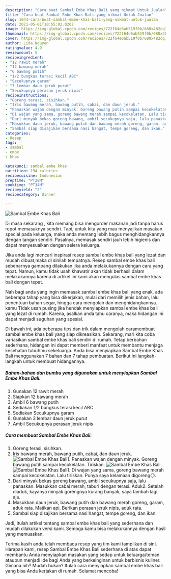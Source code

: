 ```yaml
---
description: "Cara buat Sambal Embe Khas Bali yang nikmat Untuk Jualan"
title: "Cara buat Sambal Embe Khas Bali yang nikmat Untuk Jualan"
slug: 1044-cara-buat-sambal-embe-khas-bali-yang-nikmat-untuk-jualan
date: 2021-05-01T10:55:02.026Z
image: https://img-global.cpcdn.com/recipes/722f64e6ab519f0b/680x482cq70/sambal-embe-khas-bali-foto-resep-utama.jpg
thumbnail: https://img-global.cpcdn.com/recipes/722f64e6ab519f0b/680x482cq70/sambal-embe-khas-bali-foto-resep-utama.jpg
cover: https://img-global.cpcdn.com/recipes/722f64e6ab519f0b/680x482cq70/sambal-embe-khas-bali-foto-resep-utama.jpg
author: Lida Nguyen
ratingvalue: 4.9
reviewcount: 5
recipeingredient:
- "12 rawit merah"
- "12 bawang merah"
- "6 bawang putih"
- "1/2 bungkus terasi kecil ABC"
- "Secukupnya garam"
- "3 lembar daun jeruk purut"
- "Secukupnya perasan jeruk nipis"
recipeinstructions:
- "Goreng terasi, sisihkan."
- "Iris bawang merah, bawang putih, cabai, dan daun jeruk."
- "Panaskan wajan dengan minyak. Goreng bawang putih sampai kecokelatan. Tiriskan."
- "Di wajan yang sama, goreng bawang merah sampai kecokelatan. Lalu tiriskan. Punya saya kelamaan digoreng😶."
- "Dari minyak bekas goreng bawang, ambil secukupnya saja, lalu panaskan. Masukkan cabai merah, taburi dengan terasi. Aduk2. Setelah diaduk, kayanya minyak gorengnya kurang banyak, saya tambah lagi aja."
- "Masukkan daun jeruk, bawang putih dan bawang merah goreng, garam, aduk rata. Matikan api. Berikan perasan jeruk nipis, aduk rata."
- "Sambal siap disajikan bersama nasi hangat, tempe goreng, dan ikan."
categories:
- Resep
tags:
- sambal
- embe
- khas

katakunci: sambal embe khas 
nutrition: 194 calories
recipecuisine: Indonesian
preptime: "PT28M"
cooktime: "PT34M"
recipeyield: "2"
recipecategory: Dinner

---
```



![Sambal Embe Khas Bali](https://img-global.cpcdn.com/recipes/722f64e6ab519f0b/680x482cq70/sambal-embe-khas-bali-foto-resep-utama.jpg)

Di masa  sekarang , kita memang bisa mengorder makanan jadi tanpa harus repot memasaknya sendiri. Tapi, untuk kita yang mau menyajikan masakan special pada keluarga, maka anda memang lebih bagus menghidangkannya dengan tangan sendiri. Pasalnya, memasak sendiri jauh lebih higienis dan dapat menyesuaikan dengan selera keluarga.

Jika anda lagi mencari inspirasi resep sambal embe khas bali yang lezat dan mudah dibuat,maka di sinilah tempatnya. Resep sambal embe khas bali  sebenarnya gampang dilakukan jika anda melakukannya dengan cara yang tepat. Namun, kamu tidak usah khawatir akan tidak berhasil dalam melakukannya 
karena di artikel ini kami akan mengulas sambal embe khas bali dengan tepat.  



Nah bagi anda yang ingin memasak sambal embe khas bali yang enak, ada beberapa tahap yang bisa dikerjakan, mulai dari memilih jenis bahan, lalu penentuan bahan segar, hingga cara mengolah dan menghidangkannya. kamu Tidak usah pusing jika hendak menyiapkan sambal embe khas bali yang lezat di rumah. Karena, asalkan anda  tahu caranya, maka hidangan ini dapat menjadi suguhan yang spesial.

Di bawah ini, ada beberapa tips dan trik dalam mengolah caramembuat sambal embe khas bali yang siap dikreasikan. Sekarang, mari kita coba variasikan sambal embe khas bali sendiri di rumah. Tetap berbahan sederhana, hidangan ini dapat memberi manfaat untuk membantu menjaga kesehatan tubuhmu sekeluarga. Anda bisa menyiapkan Sambal Embe Khas Bali menggunakan 7 bahan dan 7 tahap pembuatan. Berikut ini langkah-langkah untuk membuat hidangannya.

<!--inarticleads1-->

##### Bahan-bahan dan bumbu yang digunakan untuk menyiapkan Sambal Embe Khas Bali:

1. Gunakan 12 rawit merah
1. Siapkan 12 bawang merah
1. Ambil 6 bawang putih
1. Sediakan 1/2 bungkus terasi kecil ABC
1. Sediakan Secukupnya garam
1. Gunakan 3 lembar daun jeruk purut
1. Ambil Secukupnya perasan jeruk nipis




<!--inarticleads2-->

##### Cara membuat Sambal Embe Khas Bali:

1. Goreng terasi, sisihkan.
1. Iris bawang merah, bawang putih, cabai, dan daun jeruk.
<img src="https://img-global.cpcdn.com/steps/e211686df557585f/160x128cq70/sambal-embe-khas-bali-langkah-memasak-2-foto.jpg" alt="Sambal Embe Khas Bali">1. Panaskan wajan dengan minyak. Goreng bawang putih sampai kecokelatan. Tiriskan.
<img src="https://img-global.cpcdn.com/steps/93a7d8a4d2959d7e/160x128cq70/sambal-embe-khas-bali-langkah-memasak-3-foto.jpg" alt="Sambal Embe Khas Bali"><img src="https://img-global.cpcdn.com/steps/acfff89461c5da22/160x128cq70/sambal-embe-khas-bali-langkah-memasak-3-foto.jpg" alt="Sambal Embe Khas Bali">1. Di wajan yang sama, goreng bawang merah sampai kecokelatan. Lalu tiriskan. Punya saya kelamaan digoreng😶.
1. Dari minyak bekas goreng bawang, ambil secukupnya saja, lalu panaskan. Masukkan cabai merah, taburi dengan terasi. Aduk2. Setelah diaduk, kayanya minyak gorengnya kurang banyak, saya tambah lagi aja.
1. Masukkan daun jeruk, bawang putih dan bawang merah goreng, garam, aduk rata. Matikan api. Berikan perasan jeruk nipis, aduk rata.
1. Sambal siap disajikan bersama nasi hangat, tempe goreng, dan ikan.




Jadi, itulah artikel tentang  sambal embe khas bali  yang sederhana dan mudah dilakukan versi kami. Semoga kamu bisa melakukannya dengan hasil yang memuaskan. 

Terima kasih anda telah membaca resep yang tim kami tampilkan di sini. Harapan kami, resep  Sambal Embe Khas Bali sederhana di atas dapat membantu Anda menyiapkan masakan yang sedap untuk keluarga/teman ataupun menjadi ide bagi Anda yang berkeinginan untuk berbisnis kuliner. Gimana nih? Mudah bukan? Itulah cara menyiapkan sambal embe khas bali yang bisa Anda kerjakan di rumah. Selamat mencoba!

